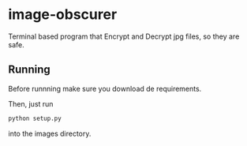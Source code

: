 # image-obscurer

Terminal based program that Encrypt and Decrypt jpg files, so they are safe.

## Running
Before runnning make sure you download de requirements.

Then, just run
```sh
python setup.py
```
into the images directory.
